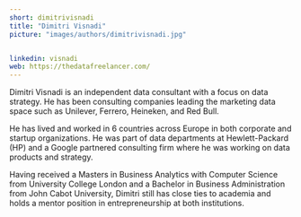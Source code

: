 ```yaml
---
short: dimitrivisnadi
title: "Dimitri Visnadi"
picture: "images/authors/dimitrivisnadi.jpg"


linkedin: visnadi
web: https://thedatafreelancer.com/
---
```


Dimitri Visnadi is an independent data consultant with a focus on data strategy. He has been consulting companies leading the marketing data space such as Unilever, Ferrero, Heineken, and Red Bull. 

He has lived and worked in 6 countries across Europe in both corporate and startup organizations. He was part of data departments at Hewlett-Packard (HP) and a Google partnered consulting firm where he was working on data products and strategy.

Having received a Masters in Business Analytics with Computer Science from University College London and a Bachelor in Business Administration from John Cabot University, Dimitri still has close ties to academia and holds a mentor position in entrepreneurship at both institutions.